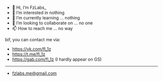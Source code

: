- 👋 Hi, I’m FzLabs_
- 👀 I’m interested in nothing
- 🌱 I’m currently learning ... nothing
- 💞️ I’m looking to collaborate on ... no one
- 📫 How to reach me ... no way

bif, you can contact me via:

* https://vk.com/fl_1z
* https://t.me/fl_1z
* https://gab.com/fl_1z (I hardly appear on GS)
---
* fzlabs.me@gmail.com

<!---
fzlabsme/fzlabsme is a ✨ special ✨ repository because its `README.md` (this file) appears on your GitHub profile.
You can click the Preview link to take a look at your changes.
--->
